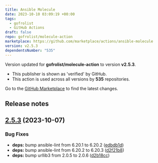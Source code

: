 ```yaml
---
title: Ansible Molecule
date: 2023-10-10 03:09:19 +00:00
tags:
  - gofrolist
  - GitHub Actions
draft: false
repo: gofrolist/molecule-action
marketplace: https://github.com/marketplace/actions/ansible-molecule
version: v2.5.3
dependentsNumber: "535"
---
```



Version updated for **gofrolist/molecule-action** to version **v2.5.3**.
- This publisher is shown as 'verified' by GitHub.
- This action is used across all versions by **535** repositories.

Go to the [GitHub Marketplace](https://github.com/marketplace/actions/ansible-molecule) to find the latest changes.

## Release notes

## [2.5.3](https://github.com/gofrolist/molecule-action/compare/v2.5.2...v2.5.3) (2023-10-07)


### Bug Fixes

* **deps:** bump ansible-lint from 6.20.1 to 6.20.2 ([edbdb1d](https://github.com/gofrolist/molecule-action/commit/edbdb1d392c1ed7c72c5412b15500917206cb8e4))
* **deps:** bump ansible-lint from 6.20.2 to 6.20.3 ([d2f21b8](https://github.com/gofrolist/molecule-action/commit/d2f21b895b203fd97d91f357e80870e0bd8c8071))
* **deps:** bump urllib3 from 2.0.5 to 2.0.6 ([d2b18cc](https://github.com/gofrolist/molecule-action/commit/d2b18ccbefa7a8095de66576f86cae69eeba46cf))




